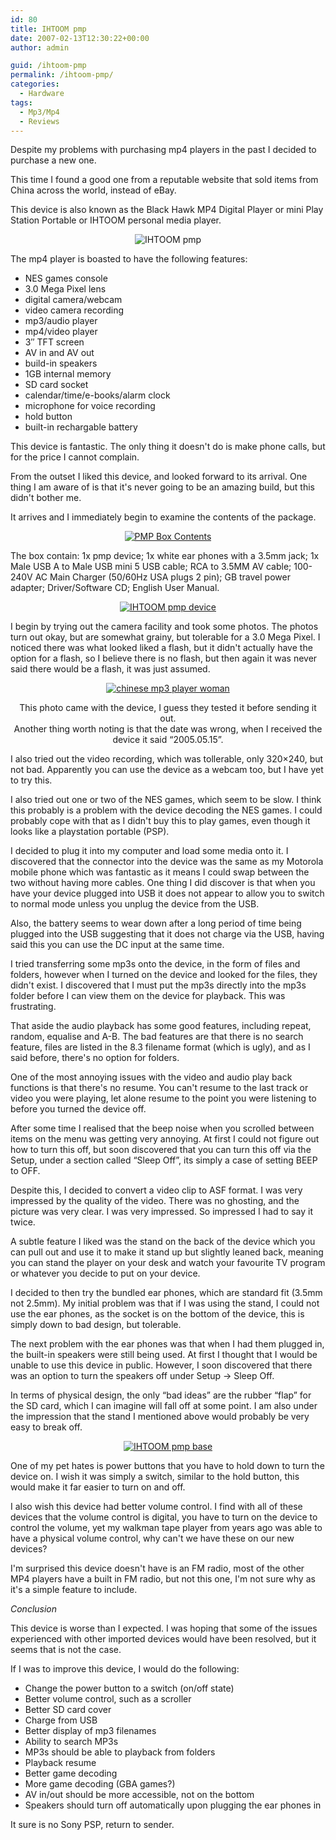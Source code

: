 ```yaml
---
id: 80
title: IHTOOM pmp
date: 2007-02-13T12:30:22+00:00
author: admin

guid: /ihtoom-pmp
permalink: /ihtoom-pmp/
categories:
  - Hardware
tags:
  - Mp3/Mp4
  - Reviews
---
```

<p class="lead">
  Despite my problems with purchasing mp4 players in the past I decided to purchase a new one.
</p>

This time I found a good one from a reputable website that sold items from China across the world, instead of eBay.

This device is also known as the Black Hawk MP4 Digital Player or mini Play Station Portable or IHTOOM personal media player.

<!--more-->

<p align="center">
  <img src="http://wade.be/upload/pmp.jpg" alt="IHTOOM pmp" />
</p>

The mp4 player is boasted to have the following features:

  * NES games console
  * 3.0 Mega Pixel lens
  * digital camera/webcam
  * video camera recording
  * mp3/audio player
  * mp4/video player
  * 3&#8243; TFT screen
  * AV in and AV out
  * build-in speakers
  * 1GB internal memory
  * SD card socket
  * calendar/time/e-books/alarm clock
  * microphone for voice recording
  * hold button
  * built-in rechargable battery

This device is fantastic. The only thing it doesn't do is make phone calls, but for the price I cannot complain.

From the outset I liked this device, and looked forward to its arrival. One thing I am aware of is that it's never going to be an amazing build, but this didn't bother me.

It arrives and I immediately begin to examine the contents of the package.

[](http://wade.be/upload/pmp_box.jpg "PMP Box Contents")

<p style="text-align: center">
  <a href="http://wade.be/upload/pmp_box.jpg" title="PMP Box Contents"><img src="http://wade.be/upload/pmp_box.thumbnail.jpg" alt="PMP Box Contents" /></a>
</p>

The box contain: 1x pmp device; 1x white ear phones with a 3.5mm jack; 1x Male USB A to Male USB mini 5 USB cable; RCA to 3.5MM AV cable; 100-240V AC Main Charger (50/60Hz USA plugs 2 pin); GB travel power adapter; Driver/Software CD; English User Manual.

[](http://wade.be/upload/pmp_device.jpg "IHTOOM pmp device")

<p style="text-align: center">
  <a href="http://wade.be/upload/pmp_device.jpg" title="IHTOOM pmp device"><img src="http://wade.be/upload/pmp_device.thumbnail.jpg" alt="IHTOOM pmp device" /></a>
</p>

I begin by trying out the camera facility and took some photos. The photos turn out okay, but are somewhat grainy, but tolerable for a 3.0 Mega Pixel. I noticed there was what looked liked a flash, but it didn't actually have the option for a flash, so I believe there is no flash, but then again it was never said there would be a flash, it was just assumed.

<p align="center">
  <a href="http://wade.be/upload/reco0019.JPG" title="chinese mp3 player woman"><img src="http://wade.be/upload/reco0019.thumbnail.JPG" alt="chinese mp3 player woman" /></a>
</p>

<p align="center">
  This photo came with the device, I guess they tested it before sending it out.<br /> Another thing worth noting is that the date was wrong, when I received the device it said &#8220;2005.05.15&#8221;.
</p>

I also tried out the video recording, which was tollerable, only 320&#215;240, but not bad. Apparently you can use the device as a webcam too, but I have yet to try this.

I also tried out one or two of the NES games, which seem to be slow. I think this probably is a problem with the device decoding the NES games. I could probably cope with that as I didn't buy this to play games, even though it looks like a playstation portable (PSP).

I decided to plug it into my computer and load some media onto it. I discovered that the connector into the device was the same as my Motorola mobile phone which was fantastic as it means I could swap between the two without having more cables. One thing I did discover is that when you have your device plugged into USB it does not appear to allow you to switch to normal mode unless you unplug the device from the USB.

Also, the battery seems to wear down after a long period of time being plugged into the USB suggesting that it does not charge via the USB, having said this you can use the DC input at the same time.

I tried transferring some mp3s onto the device, in the form of files and folders, however when I turned on the device and looked for the files, they didn't exist. I discovered that I must put the mp3s directly into the mp3s folder before I can view them on the device for playback. This was frustrating.

That aside the audio playback has some good features, including repeat, random, equalise and A-B. The bad features are that there is no search feature, files are listed in the 8.3 filename format (which is ugly), and as I said before, there's no option for folders.

One of the most annoying issues with the video and audio play back functions is that there's no resume. You can't resume to the last track or video you were playing, let alone resume to the point you were listening to before you turned the device off.

After some time I realised that the beep noise when you scrolled between items on the menu was getting very annoying. At first I could not figure out how to turn this off, but soon discovered that you can turn this off via the Setup, under a section called &#8220;Sleep Off&#8221;, its simply a case of setting BEEP to OFF.

Despite this, I decided to convert a video clip to ASF format. I was very impressed by the quality of the video. There was no ghosting, and the picture was very clear. I was very impressed. So impressed I had to say it twice.

A subtle feature I liked was the stand on the back of the device which you can pull out and use it to make it stand up but slightly leaned back, meaning you can stand the player on your desk and watch your favourite TV program or whatever you decide to put on your device.

I decided to then try the bundled ear phones, which are standard fit (3.5mm not 2.5mm). My initial problem was that if I was using the stand, I could not use the ear phones, as the socket is on the bottom of the device, this is simply down to bad design, but tolerable.

The next problem with the ear phones was that when I had them plugged in, the built-in speakers were still being used. At first I thought that I would be unable to use this device in public. However, I soon discovered that there was an option to turn the speakers off under Setup -> Sleep Off.

In terms of physical design, the only &#8220;bad ideas&#8221; are the rubber &#8220;flap&#8221; for the SD card, which I can imagine will fall off at some point. I am also under the impression that the stand I mentioned above would probably be very easy to break off.

<p align="center">
  <a href="http://wade.be/upload/pmp_device_base.jpg" title="IHTOOM pmp base"><img src="http://wade.be/upload/pmp_device_base.thumbnail.jpg" alt="IHTOOM pmp base" /></a>
</p>

One of my pet hates is power buttons that you have to hold down to turn the device on. I wish it was simply a switch, similar to the hold button, this would make it far easier to turn on and off.

I also wish this device had better volume control. I find with all of these devices that the volume control is digital, you have to turn on the device to control the volume, yet my walkman tape player from years ago was able to have a physical volume control, why can't we have these on our new devices?

I'm surprised this device doesn't have is an FM radio, most of the other MP4 players have a built in FM radio, but not this one, I'm not sure why as it's a simple feature to include.

_Conclusion_

This device is worse than I expected. I was hoping that some of the issues experienced with other imported devices would have been resolved, but it seems that is not the case.

If I was to improve this device, I would do the following:

  * Change the power button to a switch (on/off state)
  * Better volume control, such as a scroller
  * Better SD card cover
  * Charge from USB
  * Better display of mp3 filenames
  * Ability to search MP3s
  * MP3s should be able to playback from folders
  * Playback resume
  * Better game decoding
  * More game decoding (GBA games?)
  * AV in/out should be more accessible, not on the bottom
  * Speakers should turn off automatically upon plugging the ear phones in

It sure is no Sony PSP, return to sender.